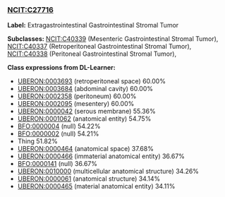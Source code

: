 
### [NCIT:C27716](http://purl.obolibrary.org/obo/NCIT_C27716)
**Label:** Extragastrointestinal Gastrointestinal Stromal Tumor

**Subclasses:** [NCIT:C40339](http://purl.obolibrary.org/obo/NCIT_C40339) (Mesenteric Gastrointestinal Stromal Tumor), [NCIT:C40337](http://purl.obolibrary.org/obo/NCIT_C40337) (Retroperitoneal Gastrointestinal Stromal Tumor), [NCIT:C40338](http://purl.obolibrary.org/obo/NCIT_C40338) (Peritoneal Gastrointestinal Stromal Tumor), 

**Class expressions from DL-Learner:**

- [UBERON:0003693](http://purl.obolibrary.org/obo/UBERON_0003693) (retroperitoneal space) 60.00%
- [UBERON:0003684](http://purl.obolibrary.org/obo/UBERON_0003684) (abdominal cavity) 60.00%
- [UBERON:0002358](http://purl.obolibrary.org/obo/UBERON_0002358) (peritoneum) 60.00%
- [UBERON:0002095](http://purl.obolibrary.org/obo/UBERON_0002095) (mesentery) 60.00%
- [UBERON:0000042](http://purl.obolibrary.org/obo/UBERON_0000042) (serous membrane) 55.36%
- [UBERON:0001062](http://purl.obolibrary.org/obo/UBERON_0001062) (anatomical entity) 54.75%
- [BFO:0000004](http://purl.obolibrary.org/obo/BFO_0000004) (null) 54.22%
- [BFO:0000002](http://purl.obolibrary.org/obo/BFO_0000002) (null) 54.21%
- Thing 51.82%
- [UBERON:0000464](http://purl.obolibrary.org/obo/UBERON_0000464) (anatomical space) 37.68%
- [UBERON:0000466](http://purl.obolibrary.org/obo/UBERON_0000466) (immaterial anatomical entity) 36.67%
- [BFO:0000141](http://purl.obolibrary.org/obo/BFO_0000141) (null) 36.67%
- [UBERON:0010000](http://purl.obolibrary.org/obo/UBERON_0010000) (multicellular anatomical structure) 34.26%
- [UBERON:0000061](http://purl.obolibrary.org/obo/UBERON_0000061) (anatomical structure) 34.14%
- [UBERON:0000465](http://purl.obolibrary.org/obo/UBERON_0000465) (material anatomical entity) 34.11%


